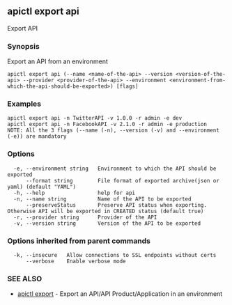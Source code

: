 ## apictl export api

Export API

### Synopsis

Export an API from an environment

```
apictl export api (--name <name-of-the-api> --version <version-of-the-api> --provider <provider-of-the-api> --environment <environment-from-which-the-api-should-be-exported>) [flags]
```

### Examples

```
apictl export api -n TwitterAPI -v 1.0.0 -r admin -e dev
apictl export api -n FacebookAPI -v 2.1.0 -r admin -e production
NOTE: All the 3 flags (--name (-n), --version (-v) and --environment (-e)) are mandatory
```

### Options

```
  -e, --environment string   Environment to which the API should be exported
      --format string        File format of exported archive(json or yaml) (default "YAML")
  -h, --help                 help for api
  -n, --name string          Name of the API to be exported
      --preserveStatus       Preserve API status when exporting. Otherwise API will be exported in CREATED status (default true)
  -r, --provider string      Provider of the API
  -v, --version string       Version of the API to be exported
```

### Options inherited from parent commands

```
  -k, --insecure   Allow connections to SSL endpoints without certs
      --verbose    Enable verbose mode
```

### SEE ALSO

* [apictl export](apictl_export.md)	 - Export an API/API Product/Application in an environment

